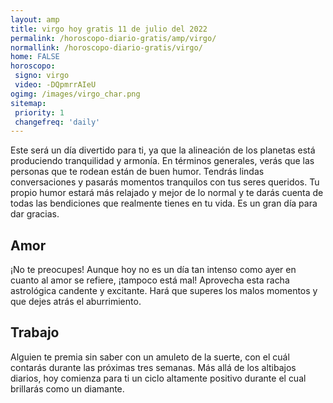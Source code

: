 ```yaml
---
layout: amp
title: virgo hoy gratis 11 de julio del 2022 
permalink: /horoscopo-diario-gratis/amp/virgo/
normallink: /horoscopo-diario-gratis/virgo/
home: FALSE
horoscopo:
 signo: virgo
 video: -DQpmrrAIeU
ogimg: /images/virgo_char.png
sitemap:
 priority: 1
 changefreq: 'daily'
---
```



Este será un día divertido para ti, ya que la alineación de los planetas está produciendo tranquilidad y armonía. En términos generales, verás que las personas que te rodean están de buen humor. Tendrás lindas conversaciones y pasarás momentos tranquilos con tus seres queridos. Tu propio humor estará más relajado y mejor de lo normal y te darás cuenta de todas las bendiciones que realmente tienes en tu vida. Es un gran día para dar gracias.

## Amor

¡No te preocupes! Aunque hoy no es un día tan intenso como ayer en cuanto al amor se refiere, ¡tampoco está mal! Aprovecha esta racha astrológica candente y excitante. Hará que superes los malos momentos y que dejes atrás el aburrimiento.

## Trabajo

Alguien te premia sin saber con un amuleto de la suerte, con el cuál contarás durante las próximas tres semanas. Más allá de los altibajos diarios, hoy comienza para ti un ciclo altamente positivo durante el cual brillarás como un diamante.